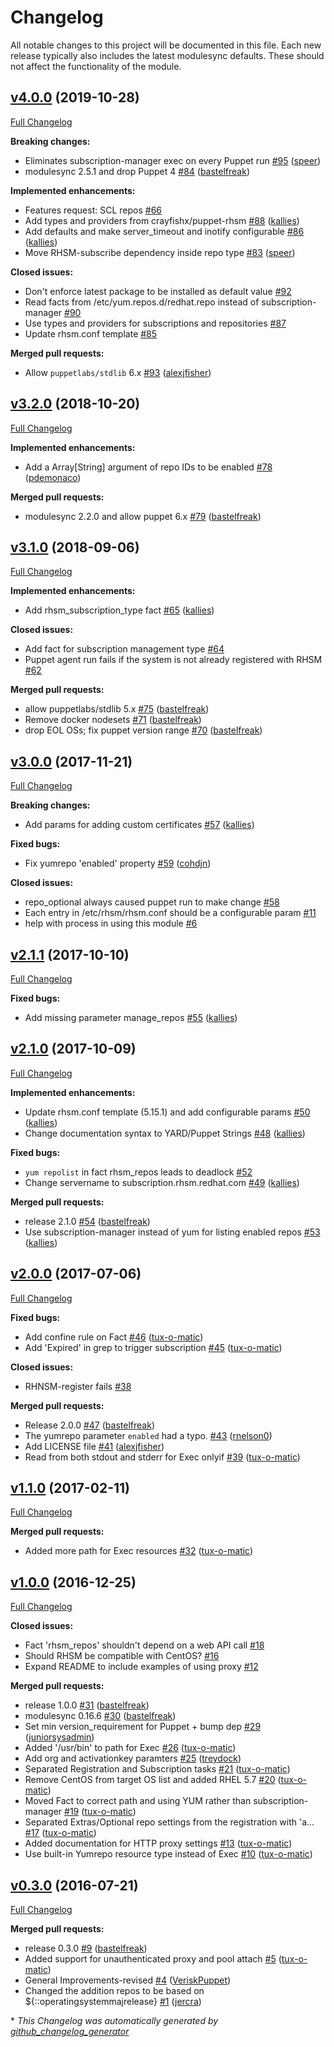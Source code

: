 # Changelog

All notable changes to this project will be documented in this file.
Each new release typically also includes the latest modulesync defaults.
These should not affect the functionality of the module.

## [v4.0.0](https://github.com/voxpupuli/puppet-rhsm/tree/v4.0.0) (2019-10-28)

[Full Changelog](https://github.com/voxpupuli/puppet-rhsm/compare/v3.2.0...v4.0.0)

**Breaking changes:**

- Eliminates subscription-manager exec on every Puppet run [\#95](https://github.com/voxpupuli/puppet-rhsm/pull/95) ([speer](https://github.com/speer))
- modulesync 2.5.1 and drop Puppet 4 [\#84](https://github.com/voxpupuli/puppet-rhsm/pull/84) ([bastelfreak](https://github.com/bastelfreak))

**Implemented enhancements:**

- Features request: SCL repos [\#66](https://github.com/voxpupuli/puppet-rhsm/issues/66)
- Add types and providers from crayfishx/puppet-rhsm [\#88](https://github.com/voxpupuli/puppet-rhsm/pull/88) ([kallies](https://github.com/kallies))
- Add defaults and make server\_timeout and inotify configurable [\#86](https://github.com/voxpupuli/puppet-rhsm/pull/86) ([kallies](https://github.com/kallies))
- Move RHSM-subscribe dependency inside repo type [\#83](https://github.com/voxpupuli/puppet-rhsm/pull/83) ([speer](https://github.com/speer))

**Closed issues:**

- Don't enforce latest package to be installed as default value [\#92](https://github.com/voxpupuli/puppet-rhsm/issues/92)
- Read facts from /etc/yum.repos.d/redhat.repo instead of subscription-manager [\#90](https://github.com/voxpupuli/puppet-rhsm/issues/90)
- Use types and providers for subscriptions and repositories [\#87](https://github.com/voxpupuli/puppet-rhsm/issues/87)
- Update rhsm.conf template [\#85](https://github.com/voxpupuli/puppet-rhsm/issues/85)

**Merged pull requests:**

- Allow `puppetlabs/stdlib` 6.x [\#93](https://github.com/voxpupuli/puppet-rhsm/pull/93) ([alexjfisher](https://github.com/alexjfisher))

## [v3.2.0](https://github.com/voxpupuli/puppet-rhsm/tree/v3.2.0) (2018-10-20)

[Full Changelog](https://github.com/voxpupuli/puppet-rhsm/compare/v3.1.0...v3.2.0)

**Implemented enhancements:**

- Add a Array\[String\] argument of repo IDs to be enabled [\#78](https://github.com/voxpupuli/puppet-rhsm/pull/78) ([pdemonaco](https://github.com/pdemonaco))

**Merged pull requests:**

- modulesync 2.2.0 and allow puppet 6.x [\#79](https://github.com/voxpupuli/puppet-rhsm/pull/79) ([bastelfreak](https://github.com/bastelfreak))

## [v3.1.0](https://github.com/voxpupuli/puppet-rhsm/tree/v3.1.0) (2018-09-06)

[Full Changelog](https://github.com/voxpupuli/puppet-rhsm/compare/v3.0.0...v3.1.0)

**Implemented enhancements:**

- Add rhsm\_subscription\_type fact [\#65](https://github.com/voxpupuli/puppet-rhsm/pull/65) ([kallies](https://github.com/kallies))

**Closed issues:**

- Add fact for subscription management type [\#64](https://github.com/voxpupuli/puppet-rhsm/issues/64)
- Puppet agent run fails if the system is not already registered with RHSM [\#62](https://github.com/voxpupuli/puppet-rhsm/issues/62)

**Merged pull requests:**

- allow puppetlabs/stdlib 5.x [\#75](https://github.com/voxpupuli/puppet-rhsm/pull/75) ([bastelfreak](https://github.com/bastelfreak))
- Remove docker nodesets [\#71](https://github.com/voxpupuli/puppet-rhsm/pull/71) ([bastelfreak](https://github.com/bastelfreak))
- drop EOL OSs; fix puppet version range [\#70](https://github.com/voxpupuli/puppet-rhsm/pull/70) ([bastelfreak](https://github.com/bastelfreak))

## [v3.0.0](https://github.com/voxpupuli/puppet-rhsm/tree/v3.0.0) (2017-11-21)

[Full Changelog](https://github.com/voxpupuli/puppet-rhsm/compare/v2.1.1...v3.0.0)

**Breaking changes:**

- Add params for adding custom certificates [\#57](https://github.com/voxpupuli/puppet-rhsm/pull/57) ([kallies](https://github.com/kallies))

**Fixed bugs:**

- Fix yumrepo 'enabled' property [\#59](https://github.com/voxpupuli/puppet-rhsm/pull/59) ([cohdjn](https://github.com/cohdjn))

**Closed issues:**

- repo\_optional always caused puppet run to make change [\#58](https://github.com/voxpupuli/puppet-rhsm/issues/58)
- Each entry in /etc/rhsm/rhsm.conf should be a configurable param [\#11](https://github.com/voxpupuli/puppet-rhsm/issues/11)
- help with process in using this module [\#6](https://github.com/voxpupuli/puppet-rhsm/issues/6)

## [v2.1.1](https://github.com/voxpupuli/puppet-rhsm/tree/v2.1.1) (2017-10-10)

[Full Changelog](https://github.com/voxpupuli/puppet-rhsm/compare/v2.1.0...v2.1.1)

**Fixed bugs:**

- Add missing parameter manage\_repos [\#55](https://github.com/voxpupuli/puppet-rhsm/pull/55) ([kallies](https://github.com/kallies))

## [v2.1.0](https://github.com/voxpupuli/puppet-rhsm/tree/v2.1.0) (2017-10-09)

[Full Changelog](https://github.com/voxpupuli/puppet-rhsm/compare/v2.0.0...v2.1.0)

**Implemented enhancements:**

- Update rhsm.conf template \(5.15.1\) and add configurable params [\#50](https://github.com/voxpupuli/puppet-rhsm/pull/50) ([kallies](https://github.com/kallies))
- Change documentation syntax to YARD/Puppet Strings [\#48](https://github.com/voxpupuli/puppet-rhsm/pull/48) ([kallies](https://github.com/kallies))

**Fixed bugs:**

- `yum repolist` in fact rhsm\_repos leads to deadlock [\#52](https://github.com/voxpupuli/puppet-rhsm/issues/52)
- Change servername to subscription.rhsm.redhat.com [\#49](https://github.com/voxpupuli/puppet-rhsm/pull/49) ([kallies](https://github.com/kallies))

**Merged pull requests:**

- release 2.1.0 [\#54](https://github.com/voxpupuli/puppet-rhsm/pull/54) ([bastelfreak](https://github.com/bastelfreak))
- Use subscription-manager instead of yum for listing enabled repos [\#53](https://github.com/voxpupuli/puppet-rhsm/pull/53) ([kallies](https://github.com/kallies))

## [v2.0.0](https://github.com/voxpupuli/puppet-rhsm/tree/v2.0.0) (2017-07-06)

[Full Changelog](https://github.com/voxpupuli/puppet-rhsm/compare/v1.1.0...v2.0.0)

**Fixed bugs:**

- Add confine rule on Fact [\#46](https://github.com/voxpupuli/puppet-rhsm/pull/46) ([tux-o-matic](https://github.com/tux-o-matic))
- Add 'Expired' in grep to trigger subscription [\#45](https://github.com/voxpupuli/puppet-rhsm/pull/45) ([tux-o-matic](https://github.com/tux-o-matic))

**Closed issues:**

- RHNSM-register fails [\#38](https://github.com/voxpupuli/puppet-rhsm/issues/38)

**Merged pull requests:**

- Release 2.0.0 [\#47](https://github.com/voxpupuli/puppet-rhsm/pull/47) ([bastelfreak](https://github.com/bastelfreak))
- The yumrepo parameter `enabled` had a typo. [\#43](https://github.com/voxpupuli/puppet-rhsm/pull/43) ([rnelson0](https://github.com/rnelson0))
- Add LICENSE file [\#41](https://github.com/voxpupuli/puppet-rhsm/pull/41) ([alexjfisher](https://github.com/alexjfisher))
- Read from both stdout and stderr for Exec onlyif [\#39](https://github.com/voxpupuli/puppet-rhsm/pull/39) ([tux-o-matic](https://github.com/tux-o-matic))

## [v1.1.0](https://github.com/voxpupuli/puppet-rhsm/tree/v1.1.0) (2017-02-11)

[Full Changelog](https://github.com/voxpupuli/puppet-rhsm/compare/v1.0.0...v1.1.0)

**Merged pull requests:**

- Added more path for Exec resources [\#32](https://github.com/voxpupuli/puppet-rhsm/pull/32) ([tux-o-matic](https://github.com/tux-o-matic))

## [v1.0.0](https://github.com/voxpupuli/puppet-rhsm/tree/v1.0.0) (2016-12-25)

[Full Changelog](https://github.com/voxpupuli/puppet-rhsm/compare/v0.3.0...v1.0.0)

**Closed issues:**

- Fact 'rhsm\_repos' shouldn't depend on a web API call [\#18](https://github.com/voxpupuli/puppet-rhsm/issues/18)
- Should RHSM be compatible with CentOS? [\#16](https://github.com/voxpupuli/puppet-rhsm/issues/16)
- Expand README to include examples of using proxy [\#12](https://github.com/voxpupuli/puppet-rhsm/issues/12)

**Merged pull requests:**

- release 1.0.0 [\#31](https://github.com/voxpupuli/puppet-rhsm/pull/31) ([bastelfreak](https://github.com/bastelfreak))
- modulesync 0.16.6 [\#30](https://github.com/voxpupuli/puppet-rhsm/pull/30) ([bastelfreak](https://github.com/bastelfreak))
- Set min version\_requirement for Puppet + bump dep [\#29](https://github.com/voxpupuli/puppet-rhsm/pull/29) ([juniorsysadmin](https://github.com/juniorsysadmin))
- Added '/usr/bin' to path for Exec [\#26](https://github.com/voxpupuli/puppet-rhsm/pull/26) ([tux-o-matic](https://github.com/tux-o-matic))
- Add org and activationkey paramters [\#25](https://github.com/voxpupuli/puppet-rhsm/pull/25) ([treydock](https://github.com/treydock))
- Separated Registration and Subscription tasks [\#21](https://github.com/voxpupuli/puppet-rhsm/pull/21) ([tux-o-matic](https://github.com/tux-o-matic))
- Remove CentOS from target OS list and added RHEL 5.7 [\#20](https://github.com/voxpupuli/puppet-rhsm/pull/20) ([tux-o-matic](https://github.com/tux-o-matic))
- Moved Fact to correct path and using YUM rather than subscription-manager [\#19](https://github.com/voxpupuli/puppet-rhsm/pull/19) ([tux-o-matic](https://github.com/tux-o-matic))
- Separated Extras/Optional repo settings from the registration with 'a… [\#17](https://github.com/voxpupuli/puppet-rhsm/pull/17) ([tux-o-matic](https://github.com/tux-o-matic))
- Added documentation for HTTP proxy settings [\#13](https://github.com/voxpupuli/puppet-rhsm/pull/13) ([tux-o-matic](https://github.com/tux-o-matic))
- Use built-in Yumrepo resource type instead of Exec [\#10](https://github.com/voxpupuli/puppet-rhsm/pull/10) ([tux-o-matic](https://github.com/tux-o-matic))

## [v0.3.0](https://github.com/voxpupuli/puppet-rhsm/tree/v0.3.0) (2016-07-21)

[Full Changelog](https://github.com/voxpupuli/puppet-rhsm/compare/7e3ef5c4d227a7cecd376df925207cbc1ca732c3...v0.3.0)

**Merged pull requests:**

- release 0.3.0 [\#9](https://github.com/voxpupuli/puppet-rhsm/pull/9) ([bastelfreak](https://github.com/bastelfreak))
- Added support for unauthenticated proxy and pool attach [\#5](https://github.com/voxpupuli/puppet-rhsm/pull/5) ([tux-o-matic](https://github.com/tux-o-matic))
- General Improvements-revised [\#4](https://github.com/voxpupuli/puppet-rhsm/pull/4) ([VeriskPuppet](https://github.com/VeriskPuppet))
- Changed the addition repos to be based on ${::operatingsystemmajrelease} [\#1](https://github.com/voxpupuli/puppet-rhsm/pull/1) ([jercra](https://github.com/jercra))



\* *This Changelog was automatically generated by [github_changelog_generator](https://github.com/github-changelog-generator/github-changelog-generator)*
